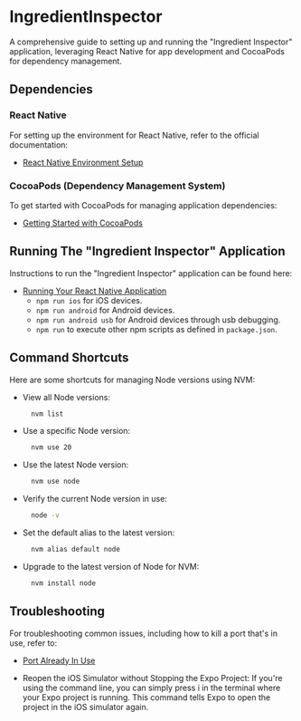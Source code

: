 # **IngredientInspector**

A comprehensive guide to setting up and running the "Ingredient Inspector" application, leveraging React Native for app development and CocoaPods for dependency management.

## Dependencies

### React Native

For setting up the environment for React Native, refer to the official documentation:

- [React Native Environment Setup](https://reactnative.dev/docs/environment-setup?guide=native)

### CocoaPods (Dependency Management System)

To get started with CocoaPods for managing application dependencies:

- [Getting Started with CocoaPods](https://guides.cocoapods.org/using/getting-started.html)

## Running The "Ingredient Inspector" Application

Instructions to run the "Ingredient Inspector" application can be found here:

- [Running Your React Native Application](https://reactnative.dev/docs/environment-setup?guide=native#running-your-react-native-application)
  - `npm run ios` for iOS devices.
  - `npm run android` for Android devices.
  - `npm run android usb` for Android devices through usb debugging.
  - `npm run` to execute other npm scripts as defined in `package.json`.

## Command Shortcuts

Here are some shortcuts for managing Node versions using NVM:

- View all Node versions:

  ```zsh
    nvm list

- Use a specific Node version:

  ```zsh
    nvm use 20

- Use the latest Node version:

  ```zsh
    nvm use node

- Verify the current Node version in use:

  ```zsh
    node -v

- Set the default alias to the latest version:

  ```zsh
    nvm alias default node

- Upgrade to the latest version of Node for NVM:

  ```zsh
    nvm install node

## Troubleshooting

For troubleshooting common issues, including how to kill a port that's in use, refer to:

- [Port Already In Use](https://reactnative.dev/docs/troubleshooting#port-already-in-use)

- Reopen the iOS Simulator without Stopping the Expo Project:
    If you're using the command line, you can simply press i in the terminal where your Expo project is running. This command tells Expo to open the project in the iOS simulator again.
